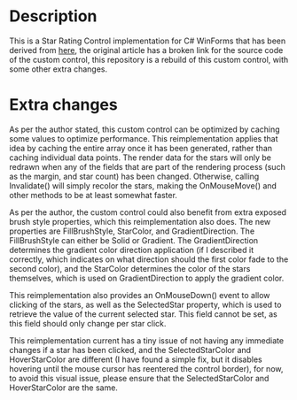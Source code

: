 # Description
This is a Star Rating Control implementation for C# WinForms that has been derived from [here](https://www.codeproject.com/articles/9117/csharp-star-rating-control), the original article has a broken link for the source code of the custom control, this repository is a rebuild of this custom control, with some other extra changes.

# Extra changes
As per the author stated, this custom control can be optimized by caching some values to optimize performance. This reimplementation applies that idea by caching the entire array once it has been generated, rather than caching individual data points. The render data for the stars will only be redrawn when any of the fields that are part of the rendering process (such as the margin, and star count) has been changed. Otherwise, calling Invalidate() will simply recolor the stars, making the OnMouseMove() and other methods to be at least somewhat faster.

As per the author, the custom control could also benefit from extra exposed brush style properties, which this reimplementation also does. The new properties are FillBrushStyle, StarColor, and GradientDirection. The FillBrushStyle can either be Solid or Gradient. The GradientDirection determines the gradient color direction application (if I described it correctly, which indicates on what direction should the first color fade to the second color), and the StarColor determines the color of the stars themselves, which is used on GradientDirection to apply the gradient color.

This reimplementation also provides an OnMouseDown() event to allow clicking of the stars, as well as the SelectedStar property, which is used to retrieve the value of the current selected star. This field cannot be set, as this field should only change per star click.

This reimplementation current has a tiny issue of not having any immediate changes if a star has been clicked, and the SelectedStarColor and HoverStarColor are different (I have found a simple fix, but it disables hovering until the mouse cursor has reentered the control border), for now, to avoid this visual issue, please ensure that the SelectedStarColor and HoverStarColor are the same.

